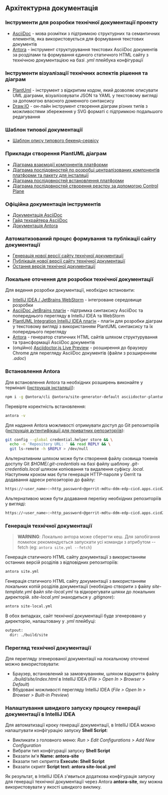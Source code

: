 ## Архітектурна документація

### Інструменти для розробки технічної документації проекту

- [AsciiDoc](https://asciidoc.org/) - мова розмітки з підтримкою структурних та семантичних елементів, яка використовується для формування текстових документів
- [Antora](https://antora.org/) - інструмент структурування текстових AsciiDoc документів за розділами та формування єдиного статичного HTML сайту з технічною документацією на базі _.yml_ плейбука конфігурації

### Інструменти візуалізації технічних аспектів рішення та діаграм
- [PlantUml](https://plantuml.com/) - інструмент з відкритим кодом, який дозволяє описувати UML діаграми, візуалізовувати JSON та YAML у текстовому вигляді за допомогою власного доменного синтаксису
- [Draw.IO](https://draw.io/) - он-лайн інструмент створення діаграм різних типів з можливостями збереження у SVG форматі с підтримкою подальшого редагування

### Шаблон типової документації
- [Шаблон опису типового бекенд-сервісу](https://gitbud.epam.com/mdtu-ddm/general/doc-template)

### Приклади створення PlantUML діаграм
* [Діаграма взаємодії компонентів платформи](/modules/ROOT/partials/infrastructure/ddm-control-plane-components.puml)
* [Діаграма послідовностей по розробці централізованих компонентів платформи та пакету для інсталяції](/modules/ROOT/partials/infrastructure/gitops-main-flow.puml)
* [Діаграма послідовностей встановлення платформи](/modules/ROOT/partials/infrastructure/ddm-platform-install.puml)
* [Діаграма послідовностей створення реэстру за допомогою Control Plane](/modules/ROOT/partials/infrastructure/ddm-registry-creation-details.puml)

### Офіційна документація інструментів  
- [Документація AsciiDoc](https://docs.asciidoctor.org/asciidoc/latest/)
- [Гайд техрайтера AsciiDoc](https://asciidoctor.org/docs/asciidoc-writers-guide/)
- [Документація Antora](https://docs.antora.org/antora/2.0/)

### Автоматизований процес формування та публікації сайту документації
- [Генерація нової версії сайту технічної документації](https://jenkins-mdtu-ddm-edp-cicd.apps.cicd2.mdtu-ddm.projects.epam.com/view/Documentation/job/ddm-architecture/job/MASTER-Build-ddm-architecture/)
- [Публікація нової версії сайту технічної документації](https://jenkins-mdtu-ddm-edp-cicd.apps.cicd2.mdtu-ddm.projects.epam.com/view/Documentation/job/documentation-cd-pipeline/job/dev/)
- [Остання версія технічної документації](https://ddm-architecture-mdtu-ddm-edp-cicd-documentation-dev.apps.cicd2.mdtu-ddm.projects.epam.com/mdtuddm/dev/bpms/task-distribution.html)

### Локальне оточення для розробки технічної документації

Для ведення розробки документації, необхідно встановити:
- [IntelliJ IDEA / JetBrains WebStorm](https://www.jetbrains.com/) - інтегроване середовище розробки
- [AsciiDoc JetBrains плагін](https://plugins.jetbrains.com/plugin/7391-asciidoc) - підтримка синтаксису AsciiDoc та попереднього перегляду в IntelliJ IDEA та WebStorm
- [PlantUML Integration IntelliJ IDEA плагін](https://plugins.jetbrains.com/plugin/7017-plantuml-integration) - плагін для розробки діаграм у текстовому вигляді з використанням PlantUML синтаксису та їх попереднього перегляду
- [Antora](https://docs.antora.org/antora/2.3/install/install-antora/) - генератор статичних HTML сайтів шляхом структурування та трансформації AsciiDoc документів 
- (опційно) [Asciidoctor.js Live Preview](https://chrome.google.com/webstore/detail/asciidoctorjs-live-previe/iaalpfgpbocpdfblpnhhgllgbdbchmia) - розширення до браузеру Сhrome для перегляду AsciiDoc документів (файли з розширенням _.adoc_)

### Встановлення Antora

Для встановлення Antora та необхідних розширень виконайте у терміналі ([інструкція інсталяції](https://docs.antora.org/antora/2.3/install/install-antora/)):
```bash
npm i -g @antora/cli @antora/site-generator-default asciidoctor-plantuml
```

Перевірте коректність встановлення:
```bash
antora -v
```

Для надання Antora можливості отримувати доступ до Git репозиторіїв ([інструкція аутентифікації для приватних репозиторіїв](https://docs.antora.org/antora/2.3/playbook/private-repository-auth/)):
```bash
git config --global credential.helper store && \
  echo -n 'Repository URL: ' && read REPLY && \
  git ls-remote -h $REPLY > /dev/null
```

Альтернативним шляхом може бути створення файлу сховища токенів доступу Git _$HOME/.git-credentials_ на базі файлу шаблону _.git-credentials.local_ шляхом копіювання та видалення суфіксу _.local_. Наступним кроком має бути генерація HTTP-пароля у Gerrit та додавання
адреси репозиторію до файлу:
```bash
https://<user_name>:<http_password>@gerrit-mdtu-ddm-edp-cicd.apps.cicd2.mdtu-ddm.projects.epam.com
```

Альтернативою може бути додавання переліку необхідних репозиторіїв у вигляді:
```bash
https://<user_name>:<http_password>@gerrit-mdtu-ddm-edp-cicd.apps.cicd2.mdtu-ddm.projects.epam.com/<repository_path>
```

### Генерація технічної документації

> **WARNING**: Локально антора може сберегти кеш. Для запобігання помилок рекомендується запускати усі команди з атрибутом --fetch (eg: ```antora site.yml --fetch```)

Генерація статичного HTML сайту документації з використанням останних версій розділів з відповідних репозиторіїв:
```bash
antora site.yml
```

Генерація статичного HTML сайту документації з використанням локальних копій розділів документації (необхідно створити з файлу _site-template.yml_ файл _site-local.yml_ та відкорегувати шляхи до локальних директорій. _site-local.yml_ знаходиться у _.gitignore_):
```bash
antora site-local.yml
```

В обох випадках, сайт технічної документації буде згенеровано у директорію, налаштовану у _.yml_ плейбуці: 
```bash
outpout:
  dir: ./build/site
```

### Перегляд технічної документації

Для перегляду згенерованої документації на локальному оточенні можно використовувати:
- Браузер, встановлений за замовчуванням, шляхом відкриття файлу _./build/site/index.html_ в IntelliJ IDEA (_File > Open In > Browser > Default_)
- Вбудовані можливості перегляду IntelliJ IDEA (_File > Open In > Browser > Built-in Preview_)

### Налаштування швидкого запуску процесу генерації документації в IntelliJ IDEA

Для автоматизації кроку генерації документації, в IntelliJ IDEA можно налаштувати конфігурацію запуску **Shell Script**:
- Викликати з головного меню: _Run > Edit Configurations > Add New Configuration_
- Вибрати тип конфігурації запуску **Shell Script**
- Вказати ім'я **Name: antora-site**
- Вказати тип скприпта **Execute: Shell Script**
- Вказати скрипт **Script text: antora site-local.yml**

Як результат, в IntelliJ IDEA з'явиться додаткова конфігурація запуску для генерації технічної документації через Antora **antora-site**, яку можна використовувати у якості швидкого виклику.

